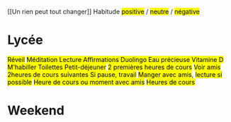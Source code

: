 [[Un rien peut tout changer]]
Habitude <mark class="hltr-green">positive</mark> / <mark class="hltr-yellow">neutre</mark> / <mark class="hltr-red">négative</mark>
# Lycée
<mark class="hltr-yellow">Réveil</mark>
<mark class="hltr-green">Méditation
Lecture
Affirmations
Duolingo
Eau précieuse
Vitamine D</mark>
<mark class="hltr-yellow">M'habiller
Toilettes
Petit-déjeuner</mark>
<mark class="hltr-green">2 premières heures de cours</mark>
<mark class="hltr-yellow">Voir amis</mark>
<mark class="hltr-green">2heures de cours suivantes
    Si pause, travail</mark>
<mark class="hltr-green">Manger avec amis</mark>, <mark class="hltr-green">lecture si possible</mark>
<mark class="hltr-green">Heure de cours ou moment avec amis</mark>
<mark class="hltr-green">Heures de cours</mark>

# Weekend